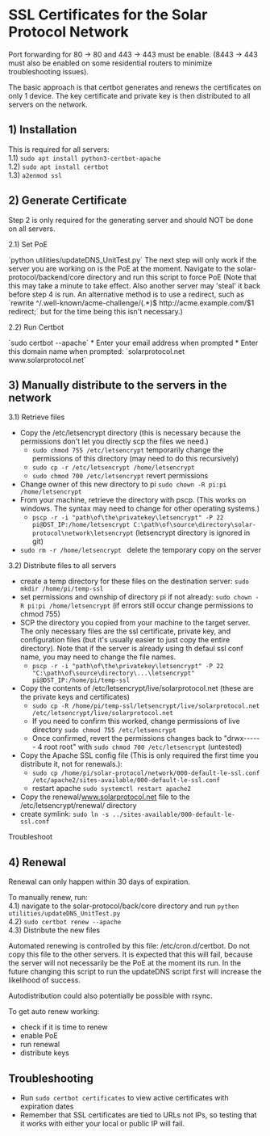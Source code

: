 # SSL Certificates for the Solar Protocol Network

Port forwarding for 80 -> 80 and 443 -> 443 must be enable. (8443 -> 443 must also be enabled on some residential routers to minimize troubleshooting issues).

The basic approach is that certbot generates and renews the certificates on only 1 device. The key certificate and private key is then distributed to all servers on the network.

## 1) Installation
This is required for all servers:<br>
1.1) `sudo apt install python3-certbot-apache`<br>
1.2) `sudo apt install certbot`<br>
1.3) `a2enmod ssl`

## 2) Generate Certificate

Step 2 is only required for the generating server and should NOT be done on all servers.<br>

2.1) Set PoE
<p>
	`python utilities/updateDNS_UnitTest.py` The next step will only work if the server you are working on is the PoE at the moment. Navigate to the solar-protocol/backend/core directory and run this script to force PoE (Note that this may take a minute to take effect. Also another server may 'steal' it back before step 4 is run. An alternative method is to use a redirect, such as `rewrite ^/.well-known/acme-challenge/(.*)$ http://acme.example.com/$1 redirect;` but for the time being this isn't necessary.)
</p>

2.2) Run Certbot
<p>
`sudo certbot --apache`
* Enter your email address when prompted
* Enter this domain name when prompted: `solarprotocol.net www.solarprotocol.net`
</p>

## 3) Manually distribute to the servers in the network

3.1) Retrieve files<br>
* Copy the /etc/letsencrypt directory (this is necessary because the permissions don't let you directly scp the files we need.)
	* `sudo chmod 755 /etc/letsencrypt` temporarily change the permissions of this directory (may need to do this recursively)
	* `sudo cp -r /etc/letsencrypt /home/letsencrypt`
	* `sudo chmod 700 /etc/letsencrypt` revert permissions 
* Change owner of this new directory to pi `sudo chown -R pi:pi /home/letsencrypt`
* From your machine, retrieve the directory with pscp. (This works on windows. The syntax may need to change for other operating systems.)
	* `pscp -r -i "path\of\the\privatekey\letsencrypt" -P 22 pi@DST_IP:/home/letsencrypt C:\path\of\source\directory\solar-protocol\network\letsencrypt` (letsencrypt directory is ignored in git) 
* `sudo rm -r /home/letsencrypt ` delete the temporary copy on the server

3.2) Distribute files to all servers<br>
* create a temp directory for these files on the destination server: `sudo mkdir /home/pi/temp-ssl`
* set permissions and ownship of directory pi if not already: `sudo chown -R pi:pi /home/letsencrypt` (if errors still occur change permissions to chmod 755)
* SCP the directory you copied from your machine to the target server. The only necessary files are the ssl certificate, private key, and configuration files (but it's usually easier to just copy the entire directory). Note that if the server is already using th defaul ssl conf name, you may need to change the file names.
	* `pscp -r -i "path\of\the\privatekey\letsencrypt" -P 22 "C:\path\of\source\directory\...\letsencrypt" pi@DST_IP:/home/pi/temp-ssl`
* Copy the contents of /etc/letsencrypt/live/solarprotocol.net (these are the private keys and certificates)
	* `sudo cp -R /home/pi/temp-ssl/letsencrypt/live/solarprotocol.net /etc/letsencrypt/live/solarprotocol.net`
	* If you need to confirm this worked, change permissions of live directory `sudo chmod 755 /etc/letsencrypt`
	* Once confirmed, revert the permissions changes back to "drwx------ 4 root root" with `sudo chmod 700 /etc/letsencrypt` (untested)
* Copy the Apache SSL config file (This is only required the first time you distribute it, not for renewals.):
	* `sudo cp /home/pi/solar-protocol/network/000-default-le-ssl.conf /etc/apache2/sites-available/000-default-le-ssl.conf`
	* restart apache `sudo systemctl restart apache2`
* Copy the renewal/www.solarprotocol.net file to the /etc/letsencrypt/renewal/ directory
* create symlink: `sudo ln -s ../sites-available/000-default-le-ssl.conf`

Troubleshoot

## 4) Renewal
Renewal can only happen within 30 days of expiration.

To manually renew, run:<br>
4.1) navigate to the solar-protocol/back/core directory and run `python utilities/updateDNS_UnitTest.py`<br>
4.2) `sudo certbot renew --apache` <br>
4.3) Distribute the new files
<p>
Automated renewing is controlled by this file: /etc/cron.d/certbot. Do not copy this file to the other servers. It is expected that this will fail, because the server will not necessarily be the PoE at the moment its run. In the future changing this script to run the updateDNS script first will increase the likelihood of success.
</p>

Autodistribution could also potentially be possible with rsync.

To get auto renew working:<br>
* check if it is time to renew
* enable PoE
* run renewal
* distribute keys

## Troubleshooting

* Run `sudo certbot certificates` to view active certificates with expiration dates
* Remember that SSL certificates are tied to URLs not IPs, so testing that it works with either your local or public IP will fail.
